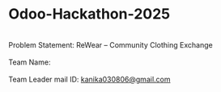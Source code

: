 # Odoo-Hackathon-2025

<br>Problem Statement: ReWear – Community Clothing Exchange<br/>
<br>Team Name: <br/> 
<br>Team Leader mail ID: kanika030806@gmail.com<br/>
